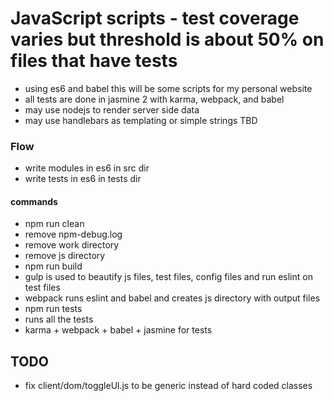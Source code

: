 # JavaScript scripts - test coverage varies but threshold is about 50% on files that have tests

* using es6 and babel this will be some scripts for my personal website
* all tests are done in jasmine 2 with karma, webpack, and babel 
* may use nodejs to render server side data
* may use handlebars as templating or simple strings TBD

### Flow
* write modules in es6 in src dir
* write tests in es6 in tests dir

#### commands
* npm run clean 
 * remove npm-debug.log
 * remove work directory 
 * remove js directory 
* npm run build
 * gulp is used to beautify js files, test files, config files and run eslint on test files
 * webpack runs eslint and babel and creates js directory with output files 
* npm run tests
 * runs all the tests
 * karma + webpack + babel + jasmine for tests

## TODO
* fix client/dom/toggleUl.js to be generic instead of hard coded classes
